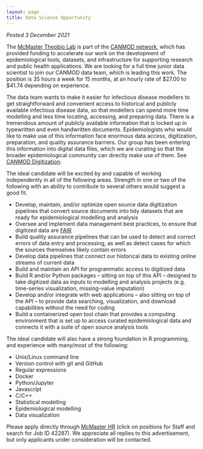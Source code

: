 ```yaml
---
layout: page
title: Data Science Opportunity
---
```


_Posted 3 December 2021_

The [McMaster Theobio Lab](https://mac-theobio.github.io) is part of the [CANMOD network](https://canmod.net), which has provided funding to accelerate our work on the development of epidemiological tools, datasets, and infrastructure for supporting research and public health applications. We are looking for a full time junior data scientist to join our CANMOD data team, which is leading this work. The position is 35 hours a week for 15 months, at an hourly rate of $27.00 to $41.74 depending on experience.

The data team wants to make it easier for infectious disease modellers to get straightforward and convenient access to historical and publicly available infectious disease data, so that modellers can spend more time modelling and less time locating, accessing, and preparing data. There is a tremendous amount of publicly available information that is locked up in typewritten and even handwritten documents. Epidemiologists who would like to make use of this information face enormous data access, digitization, preparation, and quality assurance barriers. Our group has been entering this information into digital data files, which we are curating so that the broader epidemiological community can directly make use of them. See [CANMOD Digitization](https://canmod.net/digitization).

The ideal candidate will be excited by and capable of working independently in all of the following areas. Strength in one or two of the following with an ability to contribute to several others would suggest a good fit.

* Develop, maintain, and/or optimize open source data digitization pipelines that convert source documents into tidy datasets that are ready for epidemiological modelling and analysis
* Oversee and implement data management best practices, to ensure that digitized data are [FAIR](https://fairsharing.org)
* Build quality assurance pipelines that can be used to detect and correct errors of data entry and processing, as well as detect cases for which the sources themselves likely contain errors
* Develop data pipelines that connect our historical data to existing online streams of current data
* Build and maintain an API for programmatic access to digitized data
* Build R and/or Python packages – sitting on top of this API – designed to take digitized data as inputs to modelling and analysis projects (e.g. time-series visualization, missing-value imputation)
* Develop and/or integrate with web applications – also sitting on top of the API – to provide data searching, visualization, and download capabilities without the need for coding
* Build a containerized open tool chain that provides a computing environment that is set up to access curated epidemiological data and connects it with a suite of open source analysis tools

The ideal candidate will also have a strong foundation in R programming, and experience with many/most of the following:

* Unix/Linux command line
* Version control with git and GitHub
* Regular expressions
* Docker
* Python/Jupyter
* Javascript
* C/C++
* Statistical modelling
* Epidemiological modelling
* Data visualization

Please apply directly through [McMaster HR](https://hr.mcmaster.ca/careers/current-opportunities/) (click on positions for Staff and search for Job ID 42287). We appreciate all replies to this advertisement, but only applicants under consideration will be contacted.
